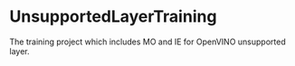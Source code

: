 # UnsupportedLayerTraining
The training project which includes MO and IE for OpenVINO unsupported layer.
